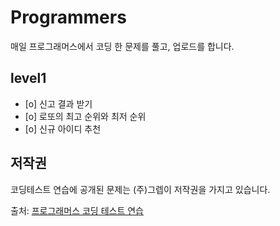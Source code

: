 # Programmers
매일 프로그래머스에서 코딩 한 문제를 풀고, 업로드를 합니다.

## level1
- [o] 신고 결과 받기
- [o] 로또의 최고 순위와 최저 순위
- [o] 신규 아이디 추천

## 저작권
코딩테스트 연습에 공개된 문제는 (주)그렙이 저작권을 가지고 있습니다.

출처: [프로그래머스 코딩 테스트 연습](https://programmers.co.kr/)
